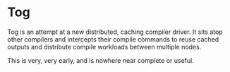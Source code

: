 # Tog

Tog is an attempt at a new distributed, caching compiler driver. It sits atop
other compilers and intercepts their compile commands to reuse cached outputs
and distribute compile workloads between multiple nodes.

This is very, very early, and is nowhere near complete or useful.